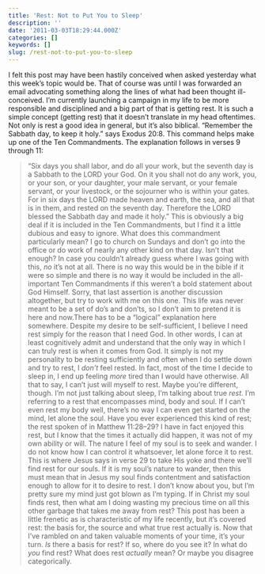 ```yaml
---
title: 'Rest: Not to Put You to Sleep'
description: ''
date: '2011-03-03T18:29:44.000Z'
categories: []
keywords: []
slug: /rest-not-to-put-you-to-sleep
---
```

I felt this post may have been hastily conceived when asked yesterday what this week’s topic would be. That of course was until I was forwarded an email advocating something along the lines of what had been thought ill-conceived. I’m currently launching a campaign in my life to be more responsible and disciplined and a big part of that is getting rest. It is such a simple concept (getting rest) that it doesn’t translate in my head oftentimes.  
Not only is rest a good idea in general, but it’s also biblical. “Remember the Sabbath day, to keep it holy.” says Exodus 20:8. This command helps make up one of the Ten Commandments. The explanation follows in verses 9 through 11:
> “Six days you shall labor, and do all your work, but the seventh day is a Sabbath to the LORD your God. On it you shall not do any work, you, or your son, or your daughter, your male servant, or your female servant, or your livestock, or the sojourner who is within your gates. For in six days the LORD made heaven and earth, the sea, and all that is in them, and rested on the seventh day. Therefore the LORD blessed the Sabbath day and made it holy.”
This is obviously a big deal if it is included in the Ten Commandments, but I find it a little dubious and easy to ignore. What does this commandment particularly mean? I go to church on Sundays and don’t go into the office or do work of nearly any other kind on that day. Isn’t that enough?
In case you couldn’t already guess where I was going with this, _no_ it’s not at all. There is no way this would be in the bible if it were so simple and there is no way it would be included in the all-important Ten Commandments if this weren’t a bold statement about God Himself. Sorry, that last assertion is another discussion altogether, but try to work with me on this one. This life was never meant to be a set of do’s and don’ts, so I don’t aim to pretend it is here and now.There has to be a “logical” explanation here somewhere.
Despite my desire to be self-sufficient, I believe I need rest simply for the reason that I need God. In other words, I can at least cognitively admit and understand that the only way in which I can truly rest is when it comes from God. It simply is not my personality to be resting sufficiently and often when I do settle down and try to rest, I _don’t_ feel rested. In fact, most of the time I decide to sleep in, I end up feeling _more_ tired than I would have otherwise. All that to say, I can’t just will myself to rest. Maybe you’re different, though.
I’m not just talking about sleep, I’m talking about true _rest_. I’m referring to a rest that encompasses mind, body and soul. If I can’t even rest my body well, there’s no way I can even get started on the mind, let alone the soul. Have you ever experienced this kind of rest; the rest spoken of in Matthew 11:28–29? I have in fact enjoyed this rest, but I know that the times it actually did happen, it was not of my own ability or will. The nature I feel of my soul is to seek and wander. I do not know how I can control it whatsoever, let alone force it to rest. This is where Jesus says in verse 29 to take His yoke and there we’ll find rest for our souls. If it is my soul’s nature to wander, then this must mean that in Jesus my soul finds contentment and satisfaction enough to allow for it to desire to rest. I don’t know about you, but I’m pretty sure my mind just got blown as I’m typing. If in Christ my soul finds rest, then what am I doing wasting my precious time on all this other garbage that takes me away from rest?
This post has been a little frenetic as is characteristic of my life recently, but it’s covered rest: the basis for, the source and what true rest actually is. Now that I’ve rambled on and taken valuable moments of your time, it’s your turn. _Is_ there a basis for rest? If so, where do you see it? In what do _you_ find rest? What does rest _actually_ mean? Or maybe you disagree categorically.
